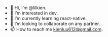 - 👋 Hi, I’m @lilkien.
- 👀 I’m interested in dev.
- 🌱 I’m currently learning react-native.
- 💞️ I’m looking to collaborate on any partner.
- 📫 How to reach me kienluu612@gmail.com.

<!---
kienluu612/kienluu612 is a ✨ special ✨ repository because its `README.md` (this file) appears on your GitHub profile.
You can click the Preview link to take a look at your changes.
--->
